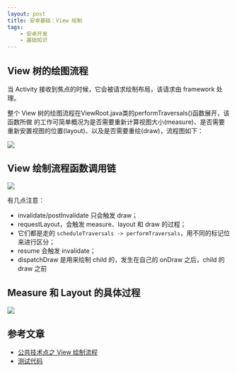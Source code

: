 ```yaml
---
layout: post
title: 安卓基础：View 绘制
tags:
    - 安卓开发
    - 基础知识
---
```


## View 树的绘图流程

当 Activity 接收到焦点的时候，它会被请求绘制布局，该请求由 framework 处理。

整个 View 树的绘图流程在ViewRoot.java类的performTraversals()函数展开，该函数所做 的工作可简单概况为是否需要重新计算视图大小(measure)、是否需要重新安置视图的位置(layout)、以及是否需要重绘(draw)，流程图如下：

![](https://imgs.piasy.com/2018-03-23-view_mechanism_flow.png)

## View 绘制流程函数调用链

![](https://imgs.piasy.com/2018-03-23-Android_view_draw_procedure.jpg)

有几点注意：

+ invalidate/postInvalidate 只会触发 draw；
+ requestLayout，会触发 measure、layout 和 draw 的过程；
+ 它们都是走的 `scheduleTraversals -> performTraversals`，用不同的标记位来进行区分；
+ resume 会触发 invalidate；
+ dispatchDraw 是用来绘制 child 的，发生在自己的 onDraw 之后，child 的 draw 之前

## Measure 和 Layout 的具体过程

![](https://imgs.piasy.com/2018-03-23-measure_layout.png)

## 参考文章

+ [公共技术点之 View 绘制流程](http://a.codekk.com/detail/Android/lightSky/%E5%85%AC%E5%85%B1%E6%8A%80%E6%9C%AF%E7%82%B9%E4%B9%8B%20View%20%E7%BB%98%E5%88%B6%E6%B5%81%E7%A8%8B)
+ [测试代码](https://github.com/Piasy/AndroidPlayground/tree/master/try/ViewDrawDemo)
